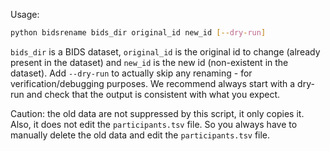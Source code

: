 Usage:

```bash
python bidsrename bids_dir original_id new_id [--dry-run]
```

`bids_dir` is a BIDS dataset, `original_id` is the original id to change (already present in the dataset) and
`new_id` is the new id (non-existent in the dataset).
Add `--dry-run` to actually skip any renaming - for verification/debugging purposes. We recommend always start with a dry-run and check that the output is consistent with what you expect.


Caution: the old data are not suppressed by this script, it only copies it. Also, it does not edit the `participants.tsv` file.
So you always have to manually delete the old data and edit the `participants.tsv` file.
